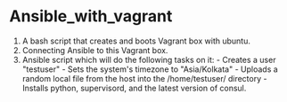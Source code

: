 # Ansible_with_vagrant
1. A bash script that creates and boots Vagrant box with ubuntu. 
2. Connecting Ansible to this Vagrant box.
3. Ansible script which will do the following tasks on it:
			- Creates a user "testuser"
			- Sets the system's timezone to
			"Asia/Kolkata"
			- Uploads a random local file from the host into the
			/home/testuser/ directory
			- Installs python, supervisord, and the latest version of
			consul.
